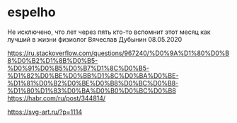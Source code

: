 # espelho

Не исключено, что лет через пять 
 кто-то вспомнит этот месяц
как лучший в жизни
      физиолог Вячеслав Дубынин
08.05.2020

https://ru.stackoverflow.com/questions/967240/%D0%9A%D1%80%D0%B8%D0%B2%D1%8B%D0%B5-%D0%91%D0%B5%D0%B7%D1%8C%D0%B5-%D1%82%D0%BE%D0%BB%D1%8C%D0%BA%D0%BE-%D1%81%D0%B2%D0%BE%D0%B8%D0%BC%D0%B8-%D1%80%D1%83%D0%BA%D0%B0%D0%BC%D0%B8
https://habr.com/ru/post/344814/

https://svg-art.ru/?p=1114
